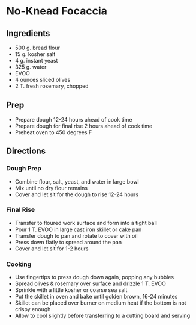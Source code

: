 # No-Knead Focaccia

## Ingredients

- 500 g. bread flour
- 15 g. kosher salt
- 4 g. instant yeast
- 325 g. water
- EVOO
- 4 ounces sliced olives
- 2 T. fresh rosemary, chopped

## Prep

- Prepare dough 12-24 hours ahead of cook time
- Prepare dough for final rise 2 hours ahead of cook time
- Preheat oven to 450 degrees F

## Directions

### Dough Prep

- Combine flour, salt, yeast, and water in large bowl
- Mix until no dry flour remains
- Cover and let sit for the dough to rise 12-24 hours

### Final Rise

- Transfer to floured work surface and form into a tight ball
- Pour 1 T. EVOO in large cast iron skillet or cake pan
- Transfer dough to pan and rotate to cover with oil
- Press down flatly to spread around the pan
- Cover and let sit for 1-2 hours

### Cooking

- Use fingertips to press dough down again, popping any bubbles
- Spread olives & rosemary over surface and drizzle 1 T. EVOO
- Sprinkle with a little kosher or coarse sea salt
- Put the skillet in oven and bake until golden brown, 16-24 minutes
- Skillet can be placed over burner on medium heat if the bottom is not crispy enough
- Allow to cool slightly before transferring to a cutting board and serving
